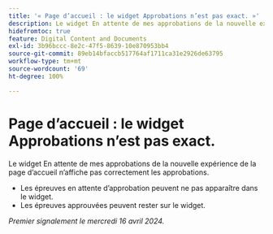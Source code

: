 ```yaml
---
title: '« Page d’accueil : le widget Approbations n’est pas exact. »'
description: Le widget En attente de mes approbations de la nouvelle expérience de la page d’accueil n’affiche pas correctement les approbations.
hidefromtoc: true
feature: Digital Content and Documents
exl-id: 3b96bccc-8e2c-47f5-8639-10e870953bb4
source-git-commit: 89eb14bfaccb517764af1711ca31e2926de63795
workflow-type: tm+mt
source-wordcount: '69'
ht-degree: 100%

---
```


# Page d’accueil : le widget Approbations n’est pas exact.

<!--

>[!NOTE]
>
>This issue was fixed on May 2, 2024.

 WF, WFP-->

Le widget En attente de mes approbations de la nouvelle expérience de la page d’accueil n’affiche pas correctement les approbations.

* Les épreuves en attente d’approbation peuvent ne pas apparaître dans le widget.
* Les épreuves approuvées peuvent rester sur le widget.

_Premier signalement le mercredi 16 avril 2024._
